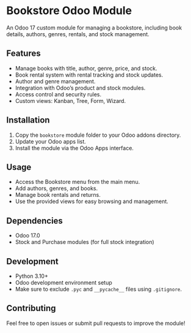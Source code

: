 # Bookstore Odoo Module

An Odoo 17 custom module for managing a bookstore, including book details, authors, genres, rentals, and stock management.

## Features

- Manage books with title, author, genre, price, and stock.
- Book rental system with rental tracking and stock updates.
- Author and genre management.
- Integration with Odoo’s product and stock modules.
- Access control and security rules.
- Custom views: Kanban, Tree, Form, Wizard.

## Installation

1. Copy the `bookstore` module folder to your Odoo addons directory.
2. Update your Odoo apps list.
3. Install the module via the Odoo Apps interface.

## Usage

- Access the Bookstore menu from the main menu.
- Add authors, genres, and books.
- Manage book rentals and returns.
- Use the provided views for easy browsing and management.

## Dependencies

- Odoo 17.0
- Stock and Purchase modules (for full stock integration)

## Development

- Python 3.10+
- Odoo development environment setup
- Make sure to exclude `.pyc` and `__pycache__` files using `.gitignore`.

## Contributing

Feel free to open issues or submit pull requests to improve the module!



